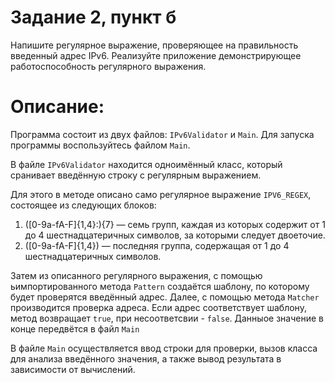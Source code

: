# Задание 2, пункт б

Напишите регулярное выражение, проверяющее на правильность введенный адрес IPv6. Реализуйте приложение демонстрирующее работоспособность регулярного выражения.

# Описание: 

Программа состоит из двух файлов: `IPv6Validator` и `Main`. Для запуска программы воспользуйтесь файлом `Main`.

В файле `IPv6Validator` находится одноимённый класс, который сранивает введённую строку с регулярным выражением.

Для этого в методе описано само регулярное выражение `IPV6_REGEX`, состоящее из следующих блоков:
1. ([0-9a-fA-F]{1,4}:){7} — семь групп, каждая из которых содержит от 1 до 4 шестнадцатеричных символов, за которыми следует двоеточие.
2. ([0-9a-fA-F]{1,4}) — последняя группа, содержащая от 1 до 4 шестнадцатеричных символов.

Затем из описанного регулярного выражения, с помощью ьимпортированного метода `Pattern` создаётся шаблону, по которому будет проверятся введённый адрес. Далее, с помощью метода `Matcher` производится проверка адреса.
Если адрес соответствует шаблону, метод возвращает `true`, при несоответсвии - `false`. Данныое значение в конце передвётся в файл `Main`

В файле `Main` осуществляется ввод строки для проверки, вызов класса для анализа введённого значения, а также вывод результата в зависимости от вычислений.